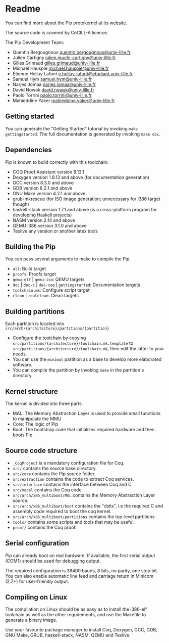 # Readme

You can find more about the Pip protokernel at its
[website](http://pip.univ-lille1.fr/).

The source code is covered by CeCILL-A licence.

The Pip Development Team:

*   Quentin Bergougnoux <quentin.bergougnoux@univ-lille.fr>
*   Julien Cartigny <julien.iguchi-cartigny@univ-lille.fr>
*   Gilles Grimaud <gilles.grimaud@univ-lille.fr>
*   Michaël Hauspie <michael.hauspie@univ-lille.fr>
*   Étienne Helluy Lafont <e.helluy-lafont@etudiant.univ-lille.fr>
*   Samuel Hym <samuel.hym@univ-lille.fr>
*   Narjes Jomaa <narjes.jomaa@univ-lille.fr>
*   David Nowak <david.nowak@univ-lille.fr>
*   Paolo Torrini <paolo.torrini@univ-lille.fr>
*   Mahieddine Yaker <mahieddine.yaker@univ-lille.fr>

## Getting started

You can generate the "Getting Started" tutorial by invoking `make
gettingstarted`. The full documentation is generated by invoking `make doc`.

## Dependencies

Pip is known to build correctly with this toolchain:

* COQ Proof Assistant version 8.13.1
* Doxygen version 1.8.13 and above (for documentation generation)
* GCC version 8.3.0 and above
* GDB version 8.2.1 and above
* GNU Make version 4.2.1 and above
* grub-mkrescue (for ISO image generation; unnecessary for i386 target though)
* haskell-stack version 1.7.1 and above (is a cross-platform program for
  developing Haskell projects)
* NASM version 2.14 and above
* QEMU i386 version 3.1.0 and above
* Texlive any version or another latex tools

## Building the Pip

You can pass several arguments to make to compile the Pip.

* `all`: Build target
* `proofs`: Proofs target
* `qemu-elf` | `qemu-iso`: QEMU targets
* `doc` | `doc-c` | `doc-coq` | `gettingstarted`: Documentation targets
* `toolchain.mk`: Configure script target
* `clean` | `realclean`: Clean targets

## Building partitions

Each partition is located into `src/arch/{architecture}/partitions/{partition}`

* Configure the toolchain by copying
  `src/partitions/{architecture}/toolchain.mk.template` to
  `src/partitions/{architecture}/toolchain.mk`, then edit the latter to your
  needs.
* You can use the `minimal` partition as a base to develop more elaborated
  software.
* You can compile the partition by invoking `make` in the partition's
  directory.

## Kernel structure

The kernel is divided into three parts.

* MAL: The Memory Abstraction Layer is used to provide small functions to
  manipulate the MMU
* Core: The logic of Pip
* Boot: The bootstrap code that initializes required hardware and then boots
  Pip

## Source code structure
* `_CoqProject` is a mandatory configuration file for Coq.
* `src/` contains the source base directory.
* `src/core` contains the Pip source folder.
* `src/extraction` contains the code to extract Coq services.
* `src/interface` contains the interface between Coq and C.
* `src/model` contains the Coq code.
* `src/arch/x86_multiboot/MAL` contains the Memory Abstraction Layer source.
* `src/arch/x86_multiboot/boot` contains the "cbits", i.e the required C and
  assembly code required to boot the coq kernel.
* `src/arch/x86_multiboot/partitions` contains the top-level partitions.
* `tools/` contains some scripts and tools that may be useful.
* `proof/` contains the Coq proof.

## Serial configuration

Pip can already boot on real hardware. If available, the first serial output
(COM1) should be used for debugging output.

The required configuration is 38400 bauds, 8 bits, no parity, one stop bit. You
can also enable automatic line feed and carriage return in Minicom (2.7+) for
user-friendly output.

## Compiling on Linux

The compilation on Linux should be as easy as to install the i386-elf toolchain
as well as the other requirements, and use the Makefile to generate a binary
image.

Use your favourite package manager to install Coq, Doxygen, GCC, GDB, GNU Make,
GRUB, haskell-stack, NASM, QEMU and Texlive.

